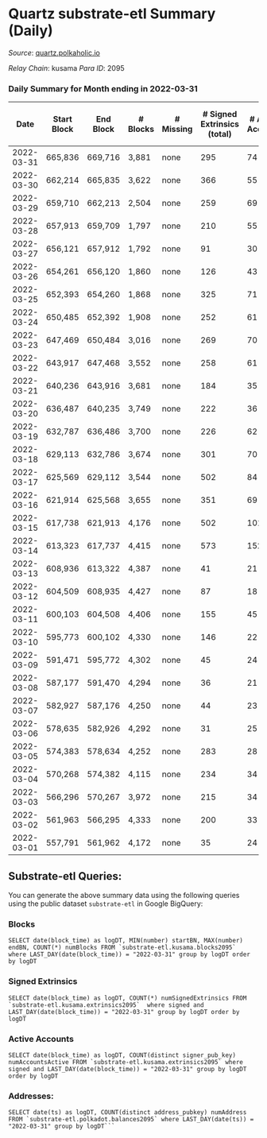 # Quartz substrate-etl Summary (Daily)

_Source_: [quartz.polkaholic.io](https://quartz.polkaholic.io)

*Relay Chain*: kusama
*Para ID*: 2095



### Daily Summary for Month ending in 2022-03-31


| Date | Start Block | End Block | # Blocks | # Missing | # Signed Extrinsics (total) | # Active Accounts | # Addresses with Balances | # Events | # Transfers | # XCM Transfers In | # XCM Transfers Out |
| ---- | ----------- | --------- | -------- | --------- | --------------------------- | ----------------- | ------------------------- | -------- | ----------- | ------------------ | ------------------- |
| 2022-03-31 | 665,836 | 669,716 | 3,881 | none  | 295 | 74 | 12,158 | 10,394 | 102 ($5,932.03) |   |   |
| 2022-03-30 | 662,214 | 665,835 | 3,622 | none  | 366 | 55 | 12,120 | 10,436 | 167 ($18,255.98) | 1 ($0.21) | 1 ($0.053) |
| 2022-03-29 | 659,710 | 662,213 | 2,504 | none  | 259 | 69 | 11,988 | 7,186 | 22 ($7,180.52) | 2 ($0.18) | 4 ($0.31) |
| 2022-03-28 | 657,913 | 659,709 | 1,797 | none  | 210 | 55 | 11,964 | 5,369 | 62 ($3,149.84) |   |   |
| 2022-03-27 | 656,121 | 657,912 | 1,792 | none  | 91 | 30 | 11,942 | 4,576 | 8 ($6,590.06) |   | 1 ($0.33) |
| 2022-03-26 | 654,261 | 656,120 | 1,860 | none  | 126 | 43 | 11,935 | 4,936 | 10 ($3,144.83) | 1 ($485.66) | 1 ($485.66) |
| 2022-03-25 | 652,393 | 654,260 | 1,868 | none  | 325 | 71 | 11,924 | 6,305 | 30 ($1,613.47) |   |   |
| 2022-03-24 | 650,485 | 652,392 | 1,908 | none  | 252 | 61 | 11,906 | 5,753 | 36 ($1,504.42) |   | 5 ($435.57) |
| 2022-03-23 | 647,469 | 650,484 | 3,016 | none  | 269 | 70 | 11,880 | 8,133 | 14 ($1,477.03) |   | 4 ($21.25) |
| 2022-03-22 | 643,917 | 647,468 | 3,552 | none  | 258 | 61 | 11,869 | 9,448 | 26 ($361.30) |   | 4 ($17.83) |
| 2022-03-21 | 640,236 | 643,916 | 3,681 | none  | 184 | 35 | 11,845 | 9,105 | 46 ($2,901.73) |   |   |
| 2022-03-20 | 636,487 | 640,235 | 3,749 | none  | 222 | 36 | 11,839 | 9,600 | 2 ($26.99) |   |   |
| 2022-03-19 | 632,787 | 636,486 | 3,700 | none  | 226 | 62 | 11,827 | 9,772 | 17 ($4,520.65) |   | 2 ($3.69) |
| 2022-03-18 | 629,113 | 632,786 | 3,674 | none  | 301 | 70 | 11,790 | 10,017 | 24 ($28,128.96) |   | 1 ($27.69) |
| 2022-03-17 | 625,569 | 629,112 | 3,544 | none  | 502 | 84 | 11,767 | 11,312 | 21 ($412.30) |   | 3 ($1,185.42) |
| 2022-03-16 | 621,914 | 625,568 | 3,655 | none  | 351 | 69 | 11,715 | 10,431 | 15 ($590.28) |   | 1 ($1.88) |
| 2022-03-15 | 617,738 | 621,913 | 4,176 | none  | 502 | 101 | 11,674 | 12,930 | 46 ($99,838.64) |   | 2 ($7.18) |
| 2022-03-14 | 613,323 | 617,737 | 4,415 | none  | 573 | 152 | 11,591 | 13,666 | 36 ($2,821.83) |   | 1 ($13.78) |
| 2022-03-13 | 608,936 | 613,322 | 4,387 | none  | 41 | 21 | 11,463 | 9,687 | 8 ($951.38) |   | 1 ($0.28) |
| 2022-03-12 | 604,509 | 608,935 | 4,427 | none  | 87 | 18 | 11,462 | 9,980 | 14 ($13,842.90) |   |   |
| 2022-03-11 | 600,103 | 604,508 | 4,406 | none  | 155 | 45 | 11,460 | 10,527 | 14 ($1,520.52) | 1 ($0.22) | 1 ($0.042) |
| 2022-03-10 | 595,773 | 600,102 | 4,330 | none  | 146 | 22 | 11,451 | 10,405 | 10 ($1,068.70) |   |   |
| 2022-03-09 | 591,471 | 595,772 | 4,302 | none  | 45 | 24 | 11,450 | 9,575 | 9 ($898.02) | 6 ($0.41) | 6 ($0.58) |
| 2022-03-08 | 587,177 | 591,470 | 4,294 | none  | 36 | 21 | 11,448 | 9,453 | 7 ($561.47) | 2 ($0.07) | 2 ($0.15) |
| 2022-03-07 | 582,927 | 587,176 | 4,250 | none  | 44 | 23 | 11,444 | 9,382 | 24 ($2,000.57) |   |   |
| 2022-03-06 | 578,635 | 582,926 | 4,292 | none  | 31 | 25 | 11,440 | 9,398 | 9 ($5,066.14) |   |   |
| 2022-03-05 | 574,383 | 578,634 | 4,252 | none  | 283 | 28 | 11,440 | 30,512 | 21 ($6,975.73) |   |   |
| 2022-03-04 | 570,268 | 574,382 | 4,115 | none  | 234 | 34 | 11,436 | 20,199 | 46 ($3,733.02) |   |   |
| 2022-03-03 | 566,296 | 570,267 | 3,972 | none  | 215 | 34 | 11,420 | 10,179 | 21 ($2,828.71) |   |   |
| 2022-03-02 | 561,963 | 566,295 | 4,333 | none  | 200 | 33 | 11,413 | 10,669 | 123 ($9,169.08) |   |   |
| 2022-03-01 | 557,791 | 561,962 | 4,172 | none  | 35 | 24 | 11,334 | 9,465 | 3 ($21.88) |   |   |

## Substrate-etl Queries:
You can generate the above summary data using the following queries using the public dataset `substrate-etl` in Google BigQuery:


### Blocks
```
SELECT date(block_time) as logDT, MIN(number) startBN, MAX(number) endBN, COUNT(*) numBlocks FROM `substrate-etl.kusama.blocks2095`  where LAST_DAY(date(block_time)) = "2022-03-31" group by logDT order by logDT
```


### Signed Extrinsics
```
SELECT date(block_time) as logDT, COUNT(*) numSignedExtrinsics FROM `substrate-etl.kusama.extrinsics2095`  where signed and LAST_DAY(date(block_time)) = "2022-03-31" group by logDT order by logDT
```


### Active Accounts
```
SELECT date(block_time) as logDT, COUNT(distinct signer_pub_key) numAccountsActive FROM `substrate-etl.kusama.extrinsics2095` where signed and LAST_DAY(date(block_time)) = "2022-03-31" group by logDT order by logDT
```


### Addresses:
```
SELECT date(ts) as logDT, COUNT(distinct address_pubkey) numAddress FROM `substrate-etl.polkadot.balances2095` where LAST_DAY(date(ts)) = "2022-03-31" group by logDT```

